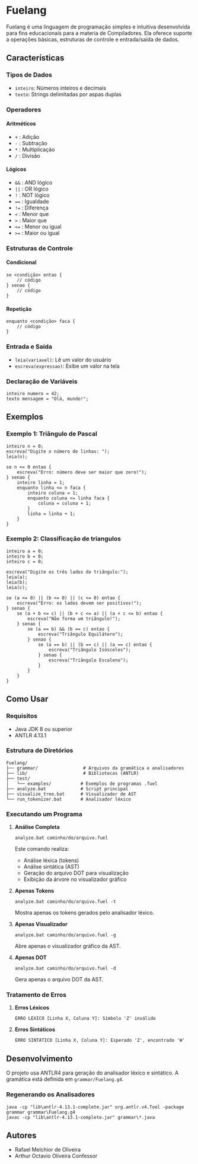 # Fuelang

Fuelang é uma linguagem de programação simples e intuitiva desenvolvida para fins educacionais para a materia de Compiladores. Ela oferece suporte a operações básicas, estruturas de controle e entrada/saída de dados.

## Características

### Tipos de Dados
- `inteiro`: Números inteiros e decimais
- `texto`: Strings delimitadas por aspas duplas

### Operadores

#### Aritméticos
- `+` : Adição
- `-` : Subtração
- `*` : Multiplicação
- `/` : Divisão

#### Lógicos
- `&&` : AND lógico
- `||` : OR lógico
- `!` : NOT lógico
- `==` : Igualdade
- `!=` : Diferença
- `<` : Menor que
- `>` : Maior que
- `<=` : Menor ou igual
- `>=` : Maior ou igual

### Estruturas de Controle

#### Condicional
```
se <condição> entao {
    // código
} senao {
    // código
}
```

#### Repetição
```
enquanto <condição> faca {
    // código
}
```

### Entrada e Saída
- `leia(variavel)`: Lê um valor do usuário
- `escreva(expressao)`: Exibe um valor na tela

### Declaração de Variáveis
```
inteiro numero = 42;
texto mensagem = "Olá, mundo!";
```

## Exemplos

### Exemplo 1: Triângulo de Pascal
```
inteiro n = 0;
escreva("Digite o número de linhas: ");
leia(n);

se n <= 0 entao {
    escreva("Erro: número deve ser maior que zero!");
} senao {
    inteiro linha = 1;
    enquanto linha <= n faca {
        inteiro coluna = 1;
        enquanto coluna <= linha faca {
            coluna = coluna + 1;
        }
        linha = linha + 1;
    }
}
```
### Exemplo 2: Classificação de triangulos
```
inteiro a = 0;
inteiro b = 0;
inteiro c = 0;

escreva("Digite os três lados do triângulo:");
leia(a);
leia(b);
leia(c);

se (a <= 0) || (b <= 0) || (c <= 0) entao {
    escreva("Erro: os lados devem ser positivos!");
} senao {
    se (a + b <= c) || (b + c <= a) || (a + c <= b) entao {
        escreva("Não forma um triângulo!");
    } senao {
        se (a == b) && (b == c) entao {
            escreva("Triângulo Equilátero");
        } senao {
            se (a == b) || (b == c) || (a == c) entao {
                escreva("Triângulo Isósceles");
            } senao {
                escreva("Triângulo Escaleno");
            }
        }
    }
}
```
## Como Usar

### Requisitos
- Java JDK 8 ou superior
- ANTLR 4.13.1

### Estrutura de Diretórios
```
Fuelang/
├── grammar/                 # Arquivos da gramática e analisadores
├── lib/                     # Bibliotecas (ANTLR)
├── test/
│   └── examples/           # Exemplos de programas .fuel
├── analyze.bat             # Script principal
├── visualize_tree.bat      # Visualizador de AST
└── run_tokenizer.bat       # Analisador léxico
```

### Executando um Programa

1. **Análise Completa**
   ```batch
   analyze.bat caminho/do/arquivo.fuel
   ```
   Este comando realiza:
   - Análise léxica (tokens)
   - Análise sintática (AST)
   - Geração do arquivo DOT para visualização
   - Exibição da árvore no visualizador gráfico

2. **Apenas Tokens**
   ```batch
   analyze.bat caminho/do/arquivo.fuel -t
   ```
   Mostra apenas os tokens gerados pelo analisador léxico.

3. **Apenas Visualizador**
   ```batch
   analyze.bat caminho/do/arquivo.fuel -g
   ```
   Abre apenas o visualizador gráfico da AST.

4. **Apenas DOT**
   ```batch
   analyze.bat caminho/do/arquivo.fuel -d
   ```
   Gera apenas o arquivo DOT da AST.

### Tratamento de Erros

1. **Erros Léxicos**
   ```
   ERRO LÉXICO [Linha X, Coluna Y]: Símbolo 'Z' inválido
   ```

2. **Erros Sintáticos**
   ```
   ERRO SINTÁTICO [Linha X, Coluna Y]: Esperado 'Z', encontrado 'W'
   ```

## Desenvolvimento

O projeto usa ANTLR4 para geração do analisador léxico e sintático. A gramática está definida em `grammar/Fuelang.g4`.

### Regenerando os Analisadores
```batch
java -cp "lib\antlr-4.13.1-complete.jar" org.antlr.v4.Tool -package grammar grammar\Fuelang.g4
javac -cp "lib\antlr-4.13.1-complete.jar" grammar\*.java
```


## Autores

- Rafael Melchior de Oliveira
- Arthur Octavio Oliveira Confessor

